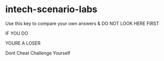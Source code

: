 # intech-scenario-labs

Use this key to compare your own answers & DO NOT LOOK HERE FIRST 

IF YOU DO

YOURE A LOSER

Dont Cheat Challenge Yourself
